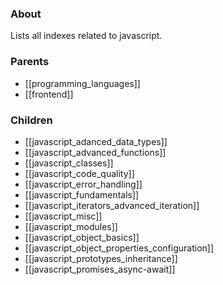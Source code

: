 ### About
Lists all indexes related to javascript.

### Parents
- [[programming_languages]]
- [[frontend]]

### Children
- [[javascript_adanced_data_types]]
- [[javascript_advanced_functions]]
- [[javascript_classes]]
- [[javascript_code_quality]]
- [[javascript_error_handling]]
- [[javascript_fundamentals]]
- [[javascript_iterators_advanced_iteration]]
- [[javascript_misc]]
- [[javascript_modules]]
- [[javascript_object_basics]]
- [[javascript_object_properties_configuration]]
- [[javascript_prototypes_inheritance]]
- [[javascript_promises_async-await]]
